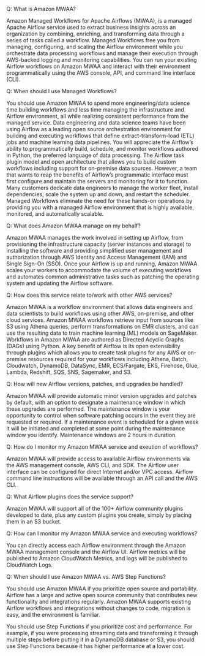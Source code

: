 Q: What is Amazon MWAA?

Amazon Managed Workflows for Apache Airflows (MWAA), is a managed Apache Airflow service used to extract business insights across an organization by combining, enriching, and transforming data through a series of tasks called a workflow. Managed Workflows free you from managing, configuring, and scaling the Airflow environment while you orchestrate data processing workflows and manage their execution through AWS-backed logging and monitoring capabilities. You can run your existing Airflow workflows on Amazon MWAA and interact with their environment programmatically using the AWS console, API, and command line interface (CLI).

Q: When should I use Managed Workflows?

You should use Amazon MWAA to spend more engineering/data science time building workflows and less time managing the infrastructure and Airflow environment, all while realizing consistent performance from the managed service. Data engineering and data science teams have been using Airflow as a leading open source orchestration environment for building and executing workflows that define extract-transform-load (ETL) jobs and machine learning data pipelines. You will appreciate the Airflow’s ability to programmatically build, schedule, and monitor workflows authored in Python, the preferred language of data processing. The Airflow task plugin model and open architecture that allows you to build custom workflows including support for on-premise data sources. However, a team that wants to reap the benefits of Airflow’s programmatic interface must first configure and maintain the servers and monitoring for it to function. Many customers dedicate data engineers to manage the worker fleet, install dependencies, scale the system up and down, and restart the scheduler. Managed Workflows eliminate the need for these hands-on operations by providing you with a managed Airflow environment that is highly available, monitored, and automatically scalable.

Q: What does Amazon MWAA manage on my behalf?

Amazon MWAA manages the work involved in setting up Airflow, from provisioning the infrastructure capacity (server instances and storage) to installing the software and providing simplified user management and authorization through AWS Identity and Access Management (IAM) and Single Sign-On (SSO). Once your Airflow is up and running, Amazon MWAA scales your workers to accommodate the volume of executing workflows and automates common administrative tasks such as patching the operating system and updating the Airflow software.

Q: How does this service relate to/work with other AWS services?

Amazon MWAA is a workflow environment that allows data engineers and data scientists to build workflows using other AWS, on-premise, and other cloud services. Amazon MWAA workflows retrieve input from sources like S3 using Athena queries, perform transformations on EMR clusters, and can use the resulting data to train machine learning (ML) models on SageMaker. Workflows in Amazon MWAA are authored as Directed Acyclic Graphs (DAGs) using Python. A key benefit of Airflow is its open extensibility through plugins which allows you to create task plugins for any AWS or on-premise resources required for your workflows including Athena, Batch, Cloudwatch, DynamoDB, DataSync, EMR, ECS/Fargate, EKS, Firehose, Glue, Lambda, Redshift, SQS, SNS, Sagemaker, and S3.

Q: How will new Airflow versions, patches, and upgrades be handled?

Amazon MWAA will provide automatic minor version upgrades and patches by default, with an option to designate a maintenance window in which these upgrades are performed. The maintenance window is your opportunity to control when software patching occurs in the event they are requested or required. If a maintenance event is scheduled for a given week it will be initiated and completed at some point during the maintenance window you identify. Maintenance windows are 2 hours in duration.

Q: How do I monitor my Amazon MWAA service and exeution of workflows?

Amazon MWAA will provide access to available Airflow environments via the AWS management console, AWS CLI, and SDK. The Airflow user interface can be configured for direct Internet and/or VPC access. Airflow command line instructions will be available through an API call and the AWS CLI.

Q: What Airflow plugins does the service support?

Amazon MWAA will support all of the 100+ Airflow community plugins developed to date, plus any custom plugins you create, simply by placing them in an S3 bucket.

Q: How can I monitor my Amazon MWAA service and executing workflows?

You can directly access each Airflow environment through the Amazon MWAA management console and the Airflow UI. Airflow metrics will be published to Amazon CloudWatch Metrics, and logs will be published to CloudWatch Logs.

Q: When should I use Amazon MWAA vs. AWS Step Functions?

You should use Amazon MWAA if you prioritize open source and portability. Airflow has a large and active open source community that contributes new functionality and integrations regularly. Amazon MWAA supports existing Airflow workflows and integrations without changes to code, migration is easy, and the environment is familiar.

You should use Step Functions if you prioritize cost and performance. For example, if you were processing streaming data and transforming it through multiple steps before putting it in a DynamoDB database or S3, you should use Step Functions because it has higher performance at a lower cost.
